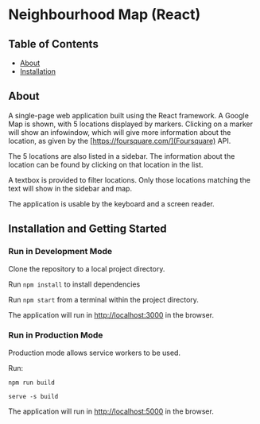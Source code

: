 # Neighbourhood Map (React)

## Table of Contents

* [About](#About)
* [Installation](#Installation-and-Getting-Started)

## About

A single-page web application built using the React framework. A Google Map is shown, with 5 locations displayed by markers. Clicking on a marker will show an infowindow, which will give more information about the location, as given by the [https://foursquare.com/](Foursquare) API.

The 5 locations are also listed in a sidebar. The information about the location can be found by clicking on that location in the list.

A textbox is provided to filter locations. Only those locations matching the text will show in the sidebar and map.

The application is usable by the keyboard and a screen reader.

## Installation and Getting Started

### Run in Development Mode

Clone the repository to a local project directory.

Run <code>npm install</code> to install dependencies

Run <code>npm start</code> from a terminal within the project directory.

The application will run in [http://localhost:3000](http://localhost:3000) in the browser.

### Run in Production Mode

Production mode allows service workers to be used.

Run:

<code>npm run build</code>

<code>serve -s build</code>

The application will run in [http://localhost:5000](http://localhost:5000) in the browser.
